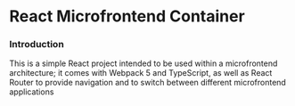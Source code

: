# React Microfrontend Container

### Introduction
This is a simple React project intended to be used within a microfrontend architecture; it comes with Webpack 5 and TypeScript, as well as React Router to provide navigation and to switch between different microfrontend applications